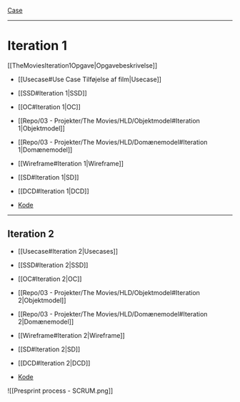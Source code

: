 
[Case](https://rise.articulate.com/share/deUoxB0sZktbmJr-1ZIsYg2jV3ECVMv1#/lessons/YOJWPHodkLzEvoJOHGqzm2Pxd8StXF1p)

---

# Iteration 1
[[TheMoviesIteration1Opgave|Opgavebeskrivelse]]

- [[Usecase#Use Case Tilføjelse af film|Usecase]]
- [[SSD#Iteration 1|SSD]]
- [[OC#Iteration 1|OC]]
- [[Repo/03 - Projekter/The Movies/HLD/Objektmodel#Iteration 1|Objektmodel]]
- [[Repo/03 - Projekter/The Movies/HLD/Domænemodel#Iteration 1|Domænemodel]]
- [[Wireframe#Iteration 1|Wireframe]]

- [[SD#Iteration 1|SD]]
- [[DCD#Iteration 1|DCD]]
- [Kode](https://github.com/TheMoviesTilNoter/TheMoviesIteration1/tree/main/TheMovies)

---

## Iteration 2
- [[Usecase#Iteration 2|Usecases]]
- [[SSD#Iteration 2|SSD]]
- [[OC#Iteration 2|OC]]
- [[Repo/03 - Projekter/The Movies/HLD/Objektmodel#Iteration 2|Objektmodel]]
- [[Repo/03 - Projekter/The Movies/HLD/Domænemodel#Iteration 2|Domænemodel]]
- [[Wireframe#Iteration 2|Wireframe]]

- [[SD#Iteration 2|SD]]
- [[DCD#Iteration 2|DCD]]
- [Kode](https://github.com/UCL-Team8-The-Movies/TheMoviesF-lles)


![[Presprint process - SCRUM.png]]

